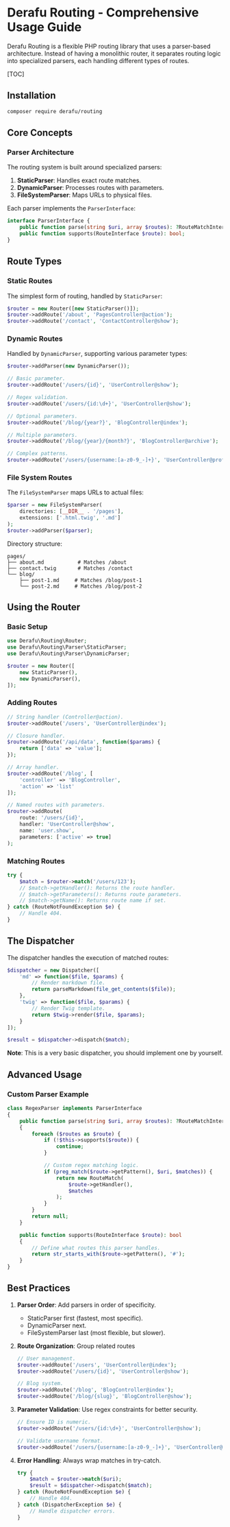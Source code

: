 # Derafu Routing - Comprehensive Usage Guide

Derafu Routing is a flexible PHP routing library that uses a parser-based architecture. Instead of having a monolithic router, it separates routing logic into specialized parsers, each handling different types of routes.

[TOC]

## Installation

```bash
composer require derafu/routing
```

## Core Concepts

### Parser Architecture

The routing system is built around specialized parsers:

1. **StaticParser**: Handles exact route matches.
2. **DynamicParser**: Processes routes with parameters.
3. **FileSystemParser**: Maps URLs to physical files.

Each parser implements the `ParserInterface`:

```php
interface ParserInterface {
    public function parse(string $uri, array $routes): ?RouteMatchInterface;
    public function supports(RouteInterface $route): bool;
}
```

## Route Types

### Static Routes

The simplest form of routing, handled by `StaticParser`:

```php
$router = new Router([new StaticParser()]);
$router->addRoute('/about', 'PagesController@action');
$router->addRoute('/contact', 'ContactController@show');
```

### Dynamic Routes

Handled by `DynamicParser`, supporting various parameter types:

```php
$router->addParser(new DynamicParser());

// Basic parameter.
$router->addRoute('/users/{id}', 'UserController@show');

// Regex validation.
$router->addRoute('/users/{id:\d+}', 'UserController@show');

// Optional parameters.
$router->addRoute('/blog/{year?}', 'BlogController@index');

// Multiple parameters.
$router->addRoute('/blog/{year}/{month?}', 'BlogController@archive');

// Complex patterns.
$router->addRoute('/users/{username:[a-z0-9_-]+}', 'UserController@profile');
```

### File System Routes

The `FileSystemParser` maps URLs to actual files:

```php
$parser = new FileSystemParser(
    directories: [__DIR__ . '/pages'],
    extensions: ['.html.twig', '.md']
);
$router->addParser($parser);
```

Directory structure:
```
pages/
├── about.md           # Matches /about
├── contact.twig       # Matches /contact
└── blog/
    ├── post-1.md     # Matches /blog/post-1
    └── post-2.md     # Matches /blog/post-2
```

## Using the Router

### Basic Setup

```php
use Derafu\Routing\Router;
use Derafu\Routing\Parser\StaticParser;
use Derafu\Routing\Parser\DynamicParser;

$router = new Router([
    new StaticParser(),
    new DynamicParser(),
]);
```

### Adding Routes

```php
// String handler (Controller@action).
$router->addRoute('/users', 'UserController@index');

// Closure handler.
$router->addRoute('/api/data', function($params) {
    return ['data' => 'value'];
});

// Array handler.
$router->addRoute('/blog', [
    'controller' => 'BlogController',
    'action' => 'list'
]);

// Named routes with parameters.
$router->addRoute(
    route: '/users/{id}',
    handler: 'UserController@show',
    name: 'user.show',
    parameters: ['active' => true]
);
```

### Matching Routes

```php
try {
    $match = $router->match('/users/123');
    // $match->getHandler(): Returns the route handler.
    // $match->getParameters(): Returns route parameters.
    // $match->getName(): Returns route name if set.
} catch (RouteNotFoundException $e) {
    // Handle 404.
}
```

## The Dispatcher

The dispatcher handles the execution of matched routes:

```php
$dispatcher = new Dispatcher([
    'md' => function($file, $params) {
        // Render markdown file.
        return parseMarkdown(file_get_contents($file));
    },
    'twig' => function($file, $params) {
        // Render Twig template.
        return $twig->render($file, $params);
    }
]);

$result = $dispatcher->dispatch($match);
```

**Note**: This is a very basic dispatcher, you should implement one by yourself.

## Advanced Usage

### Custom Parser Example

```php
class RegexParser implements ParserInterface
{
    public function parse(string $uri, array $routes): ?RouteMatchInterface
    {
        foreach ($routes as $route) {
            if (!$this->supports($route)) {
                continue;
            }

            // Custom regex matching logic.
            if (preg_match($route->getPattern(), $uri, $matches)) {
                return new RouteMatch(
                    $route->getHandler(),
                    $matches
                );
            }
        }
        return null;
    }

    public function supports(RouteInterface $route): bool
    {
        // Define what routes this parser handles.
        return str_starts_with($route->getPattern(), '#');
    }
}
```

## Best Practices

1. **Parser Order**: Add parsers in order of specificity.
   - StaticParser first (fastest, most specific).
   - DynamicParser next.
   - FileSystemParser last (most flexible, but slower).

2. **Route Organization**: Group related routes
   ```php
   // User management.
   $router->addRoute('/users', 'UserController@index');
   $router->addRoute('/users/{id}', 'UserController@show');

   // Blog system.
   $router->addRoute('/blog', 'BlogController@index');
   $router->addRoute('/blog/{slug}', 'BlogController@show');
   ```

3. **Parameter Validation**: Use regex constraints for better security.
   ```php
   // Ensure ID is numeric.
   $router->addRoute('/users/{id:\d+}', 'UserController@show');

   // Validate username format.
   $router->addRoute('/users/{username:[a-z0-9_-]+}', 'UserController@profile');
   ```

4. **Error Handling**: Always wrap matches in try-catch.
   ```php
   try {
       $match = $router->match($uri);
       $result = $dispatcher->dispatch($match);
   } catch (RouteNotFoundException $e) {
       // Handle 404.
   } catch (DispatcherException $e) {
       // Handle dispatcher errors.
   }
   ```

